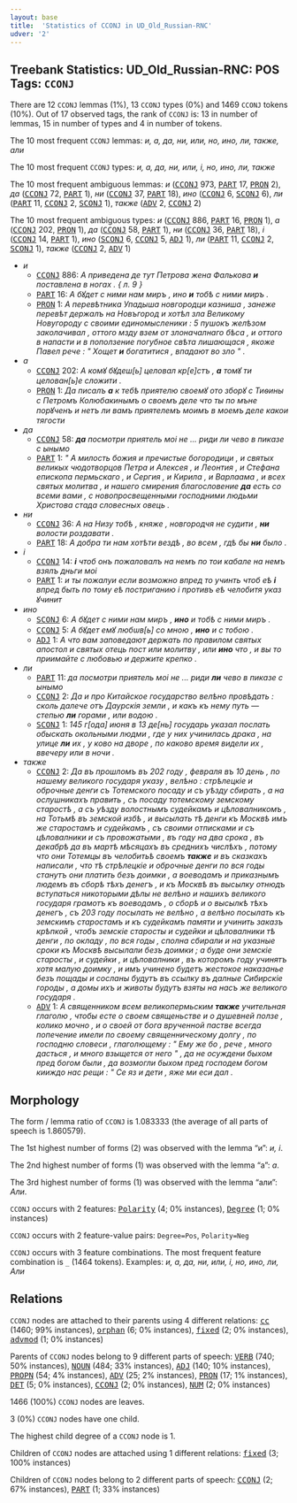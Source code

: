```yaml
---
layout: base
title:  'Statistics of CCONJ in UD_Old_Russian-RNC'
udver: '2'
---
```


## Treebank Statistics: UD_Old_Russian-RNC: POS Tags: `CCONJ`

There are 12 `CCONJ` lemmas (1%), 13 `CCONJ` types (0%) and 1469 `CCONJ` tokens (10%).
Out of 17 observed tags, the rank of `CCONJ` is: 13 in number of lemmas, 15 in number of types and 4 in number of tokens.

The 10 most frequent `CCONJ` lemmas: <em>и, а, да, ни, или, но, ино, ли, также, али</em>

The 10 most frequent `CCONJ` types:  <em>и, а, да, ни, или, і, но, ино, ли, также</em>

The 10 most frequent ambiguous lemmas: <em>и</em> (<tt><a href="orv_rnc-pos-CCONJ.html">CCONJ</a></tt> 973, <tt><a href="orv_rnc-pos-PART.html">PART</a></tt> 17, <tt><a href="orv_rnc-pos-PRON.html">PRON</a></tt> 2), <em>да</em> (<tt><a href="orv_rnc-pos-CCONJ.html">CCONJ</a></tt> 72, <tt><a href="orv_rnc-pos-PART.html">PART</a></tt> 1), <em>ни</em> (<tt><a href="orv_rnc-pos-CCONJ.html">CCONJ</a></tt> 37, <tt><a href="orv_rnc-pos-PART.html">PART</a></tt> 18), <em>ино</em> (<tt><a href="orv_rnc-pos-CCONJ.html">CCONJ</a></tt> 6, <tt><a href="orv_rnc-pos-SCONJ.html">SCONJ</a></tt> 6), <em>ли</em> (<tt><a href="orv_rnc-pos-PART.html">PART</a></tt> 11, <tt><a href="orv_rnc-pos-CCONJ.html">CCONJ</a></tt> 2, <tt><a href="orv_rnc-pos-SCONJ.html">SCONJ</a></tt> 1), <em>также</em> (<tt><a href="orv_rnc-pos-ADV.html">ADV</a></tt> 2, <tt><a href="orv_rnc-pos-CCONJ.html">CCONJ</a></tt> 2)

The 10 most frequent ambiguous types:  <em>и</em> (<tt><a href="orv_rnc-pos-CCONJ.html">CCONJ</a></tt> 886, <tt><a href="orv_rnc-pos-PART.html">PART</a></tt> 16, <tt><a href="orv_rnc-pos-PRON.html">PRON</a></tt> 1), <em>а</em> (<tt><a href="orv_rnc-pos-CCONJ.html">CCONJ</a></tt> 202, <tt><a href="orv_rnc-pos-PRON.html">PRON</a></tt> 1), <em>да</em> (<tt><a href="orv_rnc-pos-CCONJ.html">CCONJ</a></tt> 58, <tt><a href="orv_rnc-pos-PART.html">PART</a></tt> 1), <em>ни</em> (<tt><a href="orv_rnc-pos-CCONJ.html">CCONJ</a></tt> 36, <tt><a href="orv_rnc-pos-PART.html">PART</a></tt> 18), <em>і</em> (<tt><a href="orv_rnc-pos-CCONJ.html">CCONJ</a></tt> 14, <tt><a href="orv_rnc-pos-PART.html">PART</a></tt> 1), <em>ино</em> (<tt><a href="orv_rnc-pos-SCONJ.html">SCONJ</a></tt> 6, <tt><a href="orv_rnc-pos-CCONJ.html">CCONJ</a></tt> 5, <tt><a href="orv_rnc-pos-ADJ.html">ADJ</a></tt> 1), <em>ли</em> (<tt><a href="orv_rnc-pos-PART.html">PART</a></tt> 11, <tt><a href="orv_rnc-pos-CCONJ.html">CCONJ</a></tt> 2, <tt><a href="orv_rnc-pos-SCONJ.html">SCONJ</a></tt> 1), <em>также</em> (<tt><a href="orv_rnc-pos-CCONJ.html">CCONJ</a></tt> 2, <tt><a href="orv_rnc-pos-ADV.html">ADV</a></tt> 1)


* <em>и</em>
  * <tt><a href="orv_rnc-pos-CCONJ.html">CCONJ</a></tt> 886: <em>А приведена де тут Петрова жена Фалькова <b>и</b> поставлена в ногах . { л. 9 }</em>
  * <tt><a href="orv_rnc-pos-PART.html">PART</a></tt> 16: <em>А бꙋдет с ними нам миръ , ино <b>и</b> тобѣ с ними миръ .</em>
  * <tt><a href="orv_rnc-pos-PRON.html">PRON</a></tt> 1: <em>А перевѣтника Упадыша новгородци казниша , занеже перевѣт держалъ на Новъгород и хотѣл зла Великому Новугороду с своими единомысленики : 5 пушокъ желѣзом заколачивал , оттого мзду взем от злоначалнаго бѣса , и оттого в напасти и в поползение погубное свѣта лишающася , якоже Павел рече : " Хощет <b>и</b> богатитися , впадают во зло " .</em>
* <em>а</em>
  * <tt><a href="orv_rnc-pos-CCONJ.html">CCONJ</a></tt> 202: <em>А комꙋ бꙋдеш[ь] целовал кр[е]стъ , <b>а</b> томꙋ ти целован[ь]е сложити .</em>
  * <tt><a href="orv_rnc-pos-PRON.html">PRON</a></tt> 1: <em>Да писалъ <b>а</b> к тебѣ приятелю своемꙋ ото зборꙋ с Тиѳины с Петромъ Колюбакинымъ о своемъ деле что ты по мъне порꙋченъ и нетъ ли вамъ приятелемъ моимъ в моемъ деле какои тягости</em>
* <em>да</em>
  * <tt><a href="orv_rnc-pos-CCONJ.html">CCONJ</a></tt> 58: <em><b>да</b> посмотри приятель моі не ... риди ли чево в пиказе с ынымо</em>
  * <tt><a href="orv_rnc-pos-PART.html">PART</a></tt> 1: <em>" А милость божия и пречистые богородици , и святых великых чюдотворцов Петра и Алексея , и Леонтия , и Стефана епископа пермьскаго , и Сергия , и Кирила , и Варлаама , и всех святых молитва , и нашего смирения благословение <b>да</b> есть со всеми вами , с новопросвещенными господними людьми Христова стада словесных овець .</em>
* <em>ни</em>
  * <tt><a href="orv_rnc-pos-CCONJ.html">CCONJ</a></tt> 36: <em>А на Низу тобѣ , княже , новгородчя не судити , <b>ни</b> волости роздавати .</em>
  * <tt><a href="orv_rnc-pos-PART.html">PART</a></tt> 18: <em>А добра ти нам хотѣти вездѣ , во всем , гдѣ бы <b>ни</b> было .</em>
* <em>і</em>
  * <tt><a href="orv_rnc-pos-CCONJ.html">CCONJ</a></tt> 14: <em><b>і</b> чтоб онъ пожаловалъ на немъ по тои кабале на немъ взялъ дньги моі</em>
  * <tt><a href="orv_rnc-pos-PART.html">PART</a></tt> 1: <em>и ты пожалуи если возможно впред то учинть чтоб еѣ <b>і</b> впред быть по тому еѣ постриганию і противъ еѣ челобитя указ ꙋчинит</em>
* <em>ино</em>
  * <tt><a href="orv_rnc-pos-SCONJ.html">SCONJ</a></tt> 6: <em>А бꙋдет с ними нам миръ , <b>ино</b> и тобѣ с ними миръ .</em>
  * <tt><a href="orv_rnc-pos-CCONJ.html">CCONJ</a></tt> 5: <em>А бꙋдет емꙋ любѡв[ь] со мною , <b>ино</b> и с тобою .</em>
  * <tt><a href="orv_rnc-pos-ADJ.html">ADJ</a></tt> 1: <em>А что вам заповедают держать по правилом святых апостол и святых отець пост или молитву , или <b>ино</b> что , и вы то приимайте с любовью и держите крепко .</em>
* <em>ли</em>
  * <tt><a href="orv_rnc-pos-PART.html">PART</a></tt> 11: <em>да посмотри приятель моі не ... риди <b>ли</b> чево в пиказе с ынымо</em>
  * <tt><a href="orv_rnc-pos-CCONJ.html">CCONJ</a></tt> 2: <em>Да и про Китайское государство велѣно провѣдать : сколь далече отъ Даурскія земли , и какъ къ нему путь — степью <b>ли</b> горами , или водою .</em>
  * <tt><a href="orv_rnc-pos-SCONJ.html">SCONJ</a></tt> 1: <em>145 г[ода] июня в 13 де[нь] государь указал послать обыскать окольными людми , где у них учинилась драка , на улице <b>ли</b> их , у ково на дворе , по каково время видели их , ввечеру или в ночи .</em>
* <em>также</em>
  * <tt><a href="orv_rnc-pos-CCONJ.html">CCONJ</a></tt> 2: <em>Да въ прошломъ въ 202 году , февраля въ 10 день , по нашему великого государя указу , велѣно : стрѣлецкіе и оброчные денги съ Тотемского посаду и съ уѣзду сбирать , а на ослушникахъ править , съ посаду тотемскому земскому старостѣ , а съ уѣзду волостнымъ судейкамъ и цѣловалникомъ , на Тотьмѣ въ земской избѣ , и высылать тѣ денги къ Москвѣ имъ же старостамъ и судейкамъ , съ своими отписками и съ цѣловалники и съ провожатыми , въ году на два срока , въ декабрѣ да въ мартѣ мѣсяцахъ въ среднихъ числѣхъ , потому что они Тотемцы въ челобитьѣ своемъ <b>также</b> и въ сказкахъ написали , что тѣ стрѣлецкіе и оброчные денги по вся годы станутъ они платить безъ доимки , а воеводамъ и приказнымъ людемъ въ сборѣ тѣхъ денегъ , и къ Москвѣ въ высылку отнюдъ вступаться никоторыми дѣлы не велѣно и нашихъ великого государя грамотъ къ воеводамъ , о сборѣ и о высылкѣ тѣхъ денегъ , съ 203 году посылать не велѣно , а велѣно посылать къ земскимъ старостамъ и къ судейкамъ памяти и учинить заказъ крѣпкой , чтобъ земскіе старосты и судейки и цѣловалники тѣ денги , по окладу , по вся годы , сполна сбирали и на указные сроки къ Москвѣ высылали безъ доимки ; а буде они земскіе старосты , и судейки , и цѣловалники , въ которомъ году учинятъ хотя малую доимку , и имъ учинено будетъ жестокое наказанье безъ пощады и сосланы будутъ въ ссылку въ далные Сибирскіе городы , а домы ихъ и животы будутъ взяты на насъ же великого государя .</em>
  * <tt><a href="orv_rnc-pos-ADV.html">ADV</a></tt> 1: <em>А священником всем великопермьским <b>также</b> учительная глаголю , чтобы есте о своем священьстве и о душевней ползе , колико мочно , и о своей от бога врученной пастве всегда попечение имели по своему священническому долгу , по господню словеси , глаголющему : " Ему же бо , рече , много дасться , и много взыщется от него " , да не осуждени быхом пред богом были , да возмогли быхом пред господем богом кииждо нас рещи : " Се яз и дети , яже ми еси дал .</em>

## Morphology

The form / lemma ratio of `CCONJ` is 1.083333 (the average of all parts of speech is 1.860579).

The 1st highest number of forms (2) was observed with the lemma “и”: <em>и, і</em>.

The 2nd highest number of forms (1) was observed with the lemma “а”: <em>а</em>.

The 3rd highest number of forms (1) was observed with the lemma “али”: <em>Али</em>.

`CCONJ` occurs with 2 features: <tt><a href="orv_rnc-feat-Polarity.html">Polarity</a></tt> (4; 0% instances), <tt><a href="orv_rnc-feat-Degree.html">Degree</a></tt> (1; 0% instances)

`CCONJ` occurs with 2 feature-value pairs: `Degree=Pos`, `Polarity=Neg`

`CCONJ` occurs with 3 feature combinations.
The most frequent feature combination is `_` (1464 tokens).
Examples: <em>и, а, да, ни, или, і, но, ино, ли, Али</em>


## Relations

`CCONJ` nodes are attached to their parents using 4 different relations: <tt><a href="orv_rnc-dep-cc.html">cc</a></tt> (1460; 99% instances), <tt><a href="orv_rnc-dep-orphan.html">orphan</a></tt> (6; 0% instances), <tt><a href="orv_rnc-dep-fixed.html">fixed</a></tt> (2; 0% instances), <tt><a href="orv_rnc-dep-advmod.html">advmod</a></tt> (1; 0% instances)

Parents of `CCONJ` nodes belong to 9 different parts of speech: <tt><a href="orv_rnc-pos-VERB.html">VERB</a></tt> (740; 50% instances), <tt><a href="orv_rnc-pos-NOUN.html">NOUN</a></tt> (484; 33% instances), <tt><a href="orv_rnc-pos-ADJ.html">ADJ</a></tt> (140; 10% instances), <tt><a href="orv_rnc-pos-PROPN.html">PROPN</a></tt> (54; 4% instances), <tt><a href="orv_rnc-pos-ADV.html">ADV</a></tt> (25; 2% instances), <tt><a href="orv_rnc-pos-PRON.html">PRON</a></tt> (17; 1% instances), <tt><a href="orv_rnc-pos-DET.html">DET</a></tt> (5; 0% instances), <tt><a href="orv_rnc-pos-CCONJ.html">CCONJ</a></tt> (2; 0% instances), <tt><a href="orv_rnc-pos-NUM.html">NUM</a></tt> (2; 0% instances)

1466 (100%) `CCONJ` nodes are leaves.

3 (0%) `CCONJ` nodes have one child.

The highest child degree of a `CCONJ` node is 1.

Children of `CCONJ` nodes are attached using 1 different relations: <tt><a href="orv_rnc-dep-fixed.html">fixed</a></tt> (3; 100% instances)

Children of `CCONJ` nodes belong to 2 different parts of speech: <tt><a href="orv_rnc-pos-CCONJ.html">CCONJ</a></tt> (2; 67% instances), <tt><a href="orv_rnc-pos-PART.html">PART</a></tt> (1; 33% instances)

